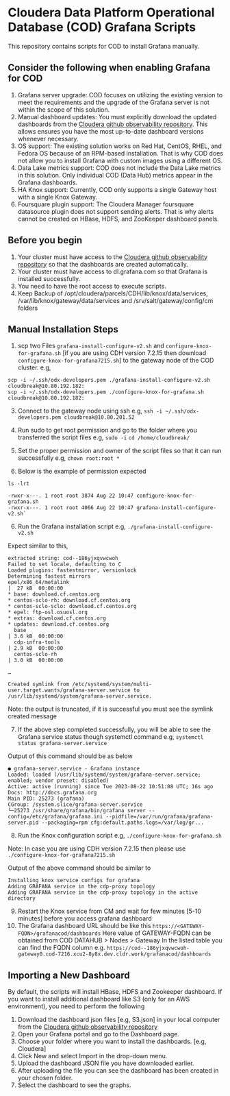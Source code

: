 # Cloudera Data Platform Operational Database (COD) Grafana Scripts
This repository contains scripts for COD to install Grafana manually.

## Consider the following when enabling Grafana for COD

1. Grafana server upgrade: COD focuses on utilizing the existing version to meet the requirements and the upgrade of the Grafana server is not within the scope of this solution.
2. Manual dashboard updates: You must explicitly download the updated dashboards from the [Cloudera github observability repository](https://github.com/cloudera/observability/tree/main/cod/dashboards). This allows ensures you have the most up-to-date dashboard versions whenever necessary.
3. OS support: The existing solution works on Red Hat, CentOS, RHEL, and Fedora OS because of an RPM-based installation. That is why COD does not allow you to install Grafana with custom images using a different OS.
4. Data Lake metrics support: COD does not include the Data Lake metrics in this solution. Only individual COD (Data Hub) metrics appear in the Grafana dashboards.
5. HA Knox support: Currently, COD only supports a single Gateway host with a single Knox Gateway.
6. Foursquare plugin support: The Cloudera Manager foursquare datasource plugin does not support sending alerts. That is why alerts cannot be created on HBase, HDFS, and ZooKeeper dashboard panels.

## Before you begin
1. Your cluster must have access to the [Cloudera github observability repository](https://github.com/cloudera/observability/tree/main/cod/dashboards) so that the dashboards are created automatically.
2. Your cluster must have access to dl.grafana.com so that Grafana is installed successfully.
3. You need to have the root access to execute scripts.
4. Keep Backup of /opt/cloudera/parcels/CDH/lib/knox/data/services, /var/lib/knox/gateway/data/services and /srv/salt/gateway/config/cm folders


## Manual Installation Steps
1. scp two Files `grafana-install-configure-v2.sh` and `configure-knox-for-grafana.sh` [if you are using CDH version 7.2.15 then download `configure-knox-for-grafana7215.sh`] to the gateway node of the COD cluster.
e.g,
```
scp -i ~/.ssh/odx-developers.pem ./grafana-install-configure-v2.sh cloudbreak@10.80.192.182:
scp -i ~/.ssh/odx-developers.pem ./configure-knox-for-grafana.sh cloudbreak@10.80.192.182:
```

3. Connect to the gateway node using ssh
e.g,
`ssh -i ~/.ssh/odx-developers.pem cloudbreak@10.80.201.52`

4. Run sudo to get root permission and go to the folder where you transferred the script files
e.g,
`sudo -i`
`cd /home/cloudbreak/`

5. Set the proper permission and owner of the script files so that it can run successfully
e.g,
`chown root:root *`

6. Below is the example of permission expected

`ls -lrt`

```
-rwxr-x---. 1 root root 3874 Aug 22 10:47 configure-knox-for-grafana.sh
-rwxr-x---. 1 root root 4066 Aug 22 10:47 grafana-install-configure-v2.sh`
```


6. Run the Grafana installation script
e.g,
`./grafana-install-configure-v2.sh`

Expect similar to this,
```ecmascript 6
extracted string: cod--186yjxqvwcwoh
Failed to set locale, defaulting to C
Loaded plugins: fastestmirror, versionlock
Determining fastest mirrors
epel/x86_64/metalink                                                                                                                                                   |  27 kB  00:00:00
* base: download.cf.centos.org
* centos-sclo-rh: download.cf.centos.org
* centos-sclo-sclo: download.cf.centos.org
* epel: ftp-osl.osuosl.org
* extras: download.cf.centos.org
* updates: download.cf.centos.org
  base                                                                                                                                                                   | 3.6 kB  00:00:00
  cdp-infra-tools                                                                                                                                                        | 2.9 kB  00:00:00
  centos-sclo-rh                                                                                                                                                         | 3.0 kB  00:00:00

…

Created symlink from /etc/systemd/system/multi-user.target.wants/grafana-server.service to /usr/lib/systemd/system/grafana-server.service. 
```
Note: the output is truncated, if it is successful you must see the symlink created message


7. If the above step completed successfully, you will be able to see the Grafana service status though systemctl command
e.g,
`systemctl status grafana-server.service`

Output of this command should be as below
```ecmascript 6
● grafana-server.service - Grafana instance
Loaded: loaded (/usr/lib/systemd/system/grafana-server.service; enabled; vendor preset: disabled)
Active: active (running) since Tue 2023-08-22 10:51:08 UTC; 16s ago
Docs: http://docs.grafana.org
Main PID: 25273 (grafana)
CGroup: /system.slice/grafana-server.service
└─25273 /usr/share/grafana/bin/grafana server --config=/etc/grafana/grafana.ini --pidfile=/var/run/grafana/grafana-server.pid --packaging=rpm cfg:default.paths.logs=/var/log/gr...
```

8. Run the Knox configuration script
e.g,
`./configure-knox-for-grafana.sh`

Note: In case you are using CDH version 7.2.15 then please use `./configure-knox-for-grafana7215.sh`

Output of the above command should be similar to
```ecmascript 6
Installing knox service configs for grafana
Adding GRAFANA service in the cdp-proxy topology
Adding GRAFANA service in the cdp-proxy topology in the active directory
```

9. Restart the Knox service from CM and wait for few minutes [5-10 minutes] before you access grafana dashboard
10. The Grafana dashboard URL should be like this
`https://<GATEWAY-FQDN>/grafanacod/dashboards`
Here value of GATEWAY-FQDN can be obtained from COD DATAHUB > Nodes > Gateway
In the listed table you can find the FQDN column
e.g. `https://cod--186yjxqvwcwoh-gateway0.cod-7216.xcu2-8y8x.dev.cldr.work/grafanacod/dashboards`


## Importing a New Dashboard
By default, the scripts will install HBase, HDFS and Zookeeper dashboard. If you want to install additional dashboard like S3 (only for an AWS environment), you need to perform the following

1. Download the dashboard json files [e.g, S3.json] in your local computer from the [Cloudera github observability repository](https://github.com/cloudera/observability/tree/main/cod/dashboards)
2. Open your Grafana portal and go to the Dashboard page.
3. Choose your folder where you want to install the dashboards. [e.g, Cloudera]
4. Click New and select Import in the drop-down menu.
5. Upload the dashboard JSON file you have downloaded earlier.
6. After uploading the file you can see the dashboard has been created in your chosen folder.
7. Select the dashboard to see the graphs.
